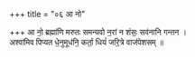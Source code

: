 +++
title = "०६ आ नो"

+++
आ नो॒ ब्रह्मा॑णि मरुतः समन्यवो न॒रां न शंसः॒ सव॑नानि गन्तन ।  
अश्वा॑मिव पिप्यत धे॒नुमूध॑नि॒ कर्ता॒ धियं॑ जरि॒त्रे वाज॑पेशसम् ॥